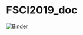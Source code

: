 # FSCI2019_doc

[![Binder](https://mybinder.org/badge_logo.svg)](https://mybinder.org/v2/gh/ameyajalihal/FSCI2019_doc/master?urlpath=rstudio)


